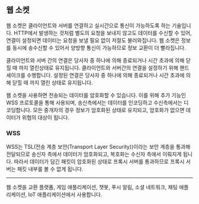 ## 웹 소켓
웹 소켓은 클라이언트와 서버를 연결하고 실시간으로 통신이 가능하도록 하는 기술입니다.
HTTP에서 발생하는 것처럼 별도의 요청을 보내지 않고도 데이터를 수신할 수 있어, 연결이 설정되면 데이터는 요청을 보낼 필요 없이 저절도 불러와집니다.
웹 소켓은 정보를 동시에 송수신할 수 있어서 양방향 통신이 가능하므로 정보 교환이 더 빨라집니다.

클라이언트와 서버 간의 연결은 당사자 중 하나에 의해 종료되거나 시간 초과에 의해 닫힐 때 까지 열린상태로 유지됩니다.
클라이언트와 서버간의 연결을 설정하기 위해 핸드셰이크를 수행합니다.
설정된 연결은 당사자 중 하나에 의해 종료되거나 시간 초과에 의해 닫힐 때 까지 열린 상태로 유지됩니다.

웹 소켓을 사용하면 전송되는 데이터를 암호화할 수 있습니다. 
이를 위해 추가 기능인 WSS 프로토콜을 통해 사용되며, 송신측에서는 데이터를 인코딩하고 수신측에서는 디코딩합니다.
모든 중개자의 경우 정보가 암호화된 상태로 유지되고, 암호화가 없으면 데이터가 위협의 대상이 됩니다.

### WSS
WSS는 TSL(전송 계층 보안(Transport Layer Security))이라는 보안 계층을 통과해 전달되므로 송신자 측에서 데이터가 암호화되고, 복호화는 수신자 측에서 이뤄지게 됩니다.
따라서 데이터가 담긴 패킷이 암호화된 상태로 프록시 서버를 통과하므로 프록시 서버는 패킷 내부를 볼 수 없게 됩니다.

---
웹 소켓을 교환 플랫폼, 게임 애플리케이션, 챗봇, 푸시 알림, 소셜 네트워크, 채팅 애플리케이션, IoT 애플리케이션에서 사용합니다.
